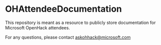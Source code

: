 # OHAttendeeDocumentation
This repository is meant as a resource to publicly store documentation for Microsoft OpenHack attendees.

For any questions, please contact askohhack@microsoft.com
